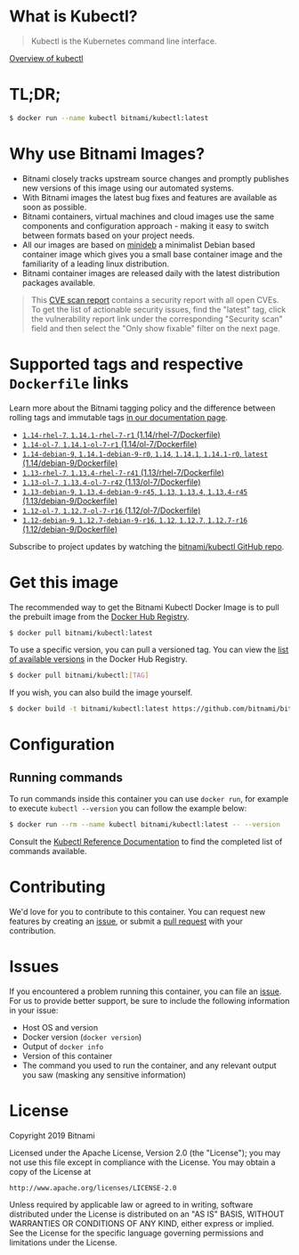 
# What is Kubectl?

> Kubectl is the Kubernetes command line interface.

[Overview of kubectl](https://kubernetes.io/docs/reference/kubectl/overview/)

# TL;DR;

```bash
$ docker run --name kubectl bitnami/kubectl:latest
```

# Why use Bitnami Images?

* Bitnami closely tracks upstream source changes and promptly publishes new versions of this image using our automated systems.
* With Bitnami images the latest bug fixes and features are available as soon as possible.
* Bitnami containers, virtual machines and cloud images use the same components and configuration approach - making it easy to switch between formats based on your project needs.
* All our images are based on [minideb](https://github.com/bitnami/minideb) a minimalist Debian based container image which gives you a small base container image and the familiarity of a leading linux distribution.
* Bitnami container images are released daily with the latest distribution packages available.


> This [CVE scan report](https://quay.io/repository/bitnami/kubectl?tab=tags) contains a security report with all open CVEs. To get the list of actionable security issues, find the "latest" tag, click the vulnerability report link under the corresponding "Security scan" field and then select the "Only show fixable" filter on the next page.

# Supported tags and respective `Dockerfile` links

Learn more about the Bitnami tagging policy and the difference between rolling tags and immutable tags [in our documentation page](https://docs.bitnami.com/containers/how-to/understand-rolling-tags-containers/).


* [`1.14-rhel-7`, `1.14.1-rhel-7-r1` (1.14/rhel-7/Dockerfile)](https://github.com/bitnami/bitnami-docker-kubectl/blob/1.14.1-rhel-7-r1/1.14/rhel-7/Dockerfile)
* [`1.14-ol-7`, `1.14.1-ol-7-r1` (1.14/ol-7/Dockerfile)](https://github.com/bitnami/bitnami-docker-kubectl/blob/1.14.1-ol-7-r1/1.14/ol-7/Dockerfile)
* [`1.14-debian-9`, `1.14.1-debian-9-r0`, `1.14`, `1.14.1`, `1.14.1-r0`, `latest` (1.14/debian-9/Dockerfile)](https://github.com/bitnami/bitnami-docker-kubectl/blob/1.14.1-debian-9-r0/1.14/debian-9/Dockerfile)
* [`1.13-rhel-7`, `1.13.4-rhel-7-r41` (1.13/rhel-7/Dockerfile)](https://github.com/bitnami/bitnami-docker-kubectl/blob/1.13.4-rhel-7-r41/1.13/rhel-7/Dockerfile)
* [`1.13-ol-7`, `1.13.4-ol-7-r42` (1.13/ol-7/Dockerfile)](https://github.com/bitnami/bitnami-docker-kubectl/blob/1.13.4-ol-7-r42/1.13/ol-7/Dockerfile)
* [`1.13-debian-9`, `1.13.4-debian-9-r45`, `1.13`, `1.13.4`, `1.13.4-r45` (1.13/debian-9/Dockerfile)](https://github.com/bitnami/bitnami-docker-kubectl/blob/1.13.4-debian-9-r45/1.13/debian-9/Dockerfile)
* [`1.12-ol-7`, `1.12.7-ol-7-r16` (1.12/ol-7/Dockerfile)](https://github.com/bitnami/bitnami-docker-kubectl/blob/1.12.7-ol-7-r16/1.12/ol-7/Dockerfile)
* [`1.12-debian-9`, `1.12.7-debian-9-r16`, `1.12`, `1.12.7`, `1.12.7-r16` (1.12/debian-9/Dockerfile)](https://github.com/bitnami/bitnami-docker-kubectl/blob/1.12.7-debian-9-r16/1.12/debian-9/Dockerfile)

Subscribe to project updates by watching the [bitnami/kubectl GitHub repo](https://github.com/bitnami/bitnami-docker-kubectl).

# Get this image

The recommended way to get the Bitnami Kubectl Docker Image is to pull the prebuilt image from the [Docker Hub Registry](https://hub.docker.com/r/bitnami/kubectl).

```bash
$ docker pull bitnami/kubectl:latest
```

To use a specific version, you can pull a versioned tag. You can view the [list of available versions](https://hub.docker.com/r/bitnami/kubectl/tags/) in the Docker Hub Registry.

```bash
$ docker pull bitnami/kubectl:[TAG]
```

If you wish, you can also build the image yourself.

```bash
$ docker build -t bitnami/kubectl:latest https://github.com/bitnami/bitnami-docker-kubectl.git
```

# Configuration

## Running commands

To run commands inside this container you can use `docker run`, for example to execute `kubectl --version` you can follow the example below:

```bash
$ docker run --rm --name kubectl bitnami/kubectl:latest -- --version
```

Consult the [Kubectl Reference Documentation](https://kubernetes.io/docs/reference/generated/kubectl/kubectl-commands) to find the completed list of commands available.

# Contributing

We'd love for you to contribute to this container. You can request new features by creating an [issue](https://github.com/bitnami/bitnami-docker-kubectl/issues), or submit a [pull request](https://github.com/bitnami/bitnami-docker-kubectl/pulls) with your contribution.

# Issues

If you encountered a problem running this container, you can file an [issue](https://github.com/bitnami/bitnami-docker-kubectl/issues). For us to provide better support, be sure to include the following information in your issue:

- Host OS and version
- Docker version (`docker version`)
- Output of `docker info`
- Version of this container
- The command you used to run the container, and any relevant output you saw (masking any sensitive information)

# License

Copyright 2019 Bitnami

Licensed under the Apache License, Version 2.0 (the "License");
you may not use this file except in compliance with the License.
You may obtain a copy of the License at

    http://www.apache.org/licenses/LICENSE-2.0

Unless required by applicable law or agreed to in writing, software
distributed under the License is distributed on an "AS IS" BASIS,
WITHOUT WARRANTIES OR CONDITIONS OF ANY KIND, either express or implied.
See the License for the specific language governing permissions and
limitations under the License.
